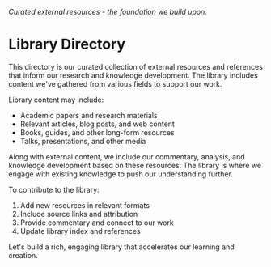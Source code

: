 *Curated external resources - the foundation we build upon.*

# Library Directory

This directory is our curated collection of external resources and references that inform our research and knowledge development. The library includes content we've gathered from various fields to support our work.

Library content may include:
- Academic papers and research materials
- Relevant articles, blog posts, and web content
- Books, guides, and other long-form resources
- Talks, presentations, and other media

Along with external content, we include our commentary, analysis, and knowledge development based on these resources. The library is where we engage with existing knowledge to push our understanding further.

To contribute to the library:
1. Add new resources in relevant formats
2. Include source links and attribution
3. Provide commentary and connect to our work
4. Update library index and references

Let's build a rich, engaging library that accelerates our learning and creation.